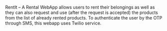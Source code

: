 RentIt – A Rental WebApp allows users to rent their belongings as well as they can also request and use (after the request is accepted) the products from the list of already rented products. To authenticate the user by the OTP through SMS, this webapp uses Twilio service.